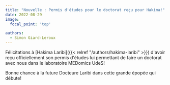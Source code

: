 ```yaml
---
title: "Nouvelle : Permis d'études pour le doctorat reçu pour Hakima!"
date: 2022-08-29
image:
  focal_point: 'top'

authors:
  - Simon Giard-Leroux
---
```


Félicitations à [Hakima Laribi]({{< relref "/authors/hakima-laribi" >}}) d'avoir reçu officiellement son permis 
d'études lui permettant de faire un doctorat avec nous dans le laboratoire MEDomics UdeS!

Bonne chance à la future Docteure Laribi dans cette grande épopée qui débute!
